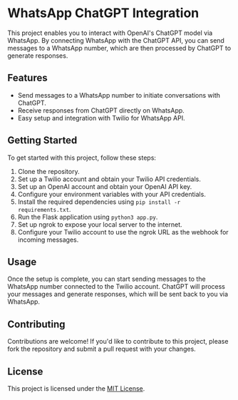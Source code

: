 # WhatsApp ChatGPT Integration

This project enables you to interact with OpenAI's ChatGPT model via WhatsApp. By connecting WhatsApp with the ChatGPT API, you can send messages to a WhatsApp number, which are then processed by ChatGPT to generate responses.

## Features

- Send messages to a WhatsApp number to initiate conversations with ChatGPT.
- Receive responses from ChatGPT directly on WhatsApp.
- Easy setup and integration with Twilio for WhatsApp API.

## Getting Started

To get started with this project, follow these steps:

1. Clone the repository.
2. Set up a Twilio account and obtain your Twilio API credentials.
3. Set up an OpenAI account and obtain your OpenAI API key.
4. Configure your environment variables with your API credentials.
5. Install the required dependencies using `pip install -r requirements.txt`.
6. Run the Flask application using `python3 app.py`.
7. Set up ngrok to expose your local server to the internet.
8. Configure your Twilio account to use the ngrok URL as the webhook for incoming messages.

## Usage

Once the setup is complete, you can start sending messages to the WhatsApp number connected to the Twilio account. ChatGPT will process your messages and generate responses, which will be sent back to you via WhatsApp.

## Contributing

Contributions are welcome! If you'd like to contribute to this project, please fork the repository and submit a pull request with your changes.

## License

This project is licensed under the [MIT License](LICENSE).
